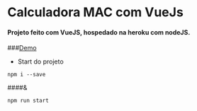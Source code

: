 # Calculadora MAC com VueJs

#### Projeto feito com VueJS, hospedado na heroku com nodeJS.

###[Demo](https://calculadora-mac.herokuapp.com/ "Demo")

- Start do projeto

```
npm i --save
```

####&

```
npm run start
```
